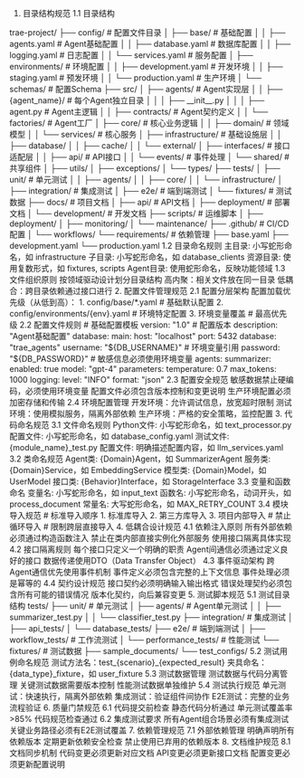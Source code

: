 1. 目录结构规范
1.1 目录结构
<TEXT>
trae-project/
├── config/                           # 配置文件目录
│   ├── base/                         # 基础配置
│   │   ├── agents.yaml              # Agent基础配置
│   │   ├── database.yaml            # 数据库配置
│   │   ├── logging.yaml             # 日志配置
│   │   └── services.yaml            # 服务配置
│   ├── environments/                # 环境配置
│   │   ├── development.yaml         # 开发环境
│   │   ├── staging.yaml             # 预发环境
│   │   └── production.yaml          # 生产环境
│   └── schemas/                     # 配置Schema
├── src/
│   ├── agents/                       # Agent实现层
│   │   ├── {agent_name}/            # 每个Agent独立目录
│   │   │   ├── __init__.py
│   │   │   ├── agent.py             # Agent主逻辑
│   │   ├── contracts/               # Agent契约定义
│   │   └── factories/               # Agent工厂
│   ├── core/                        # 核心业务逻辑
│   │   ├── domain/                  # 领域模型
│   │   └── services/                # 核心服务
│   ├── infrastructure/              # 基础设施层
│   │   ├── database/
│   │   ├── cache/
│   │   └── external/
│   ├── interfaces/                  # 接口适配层
│   │   ├── api/                     # API接口
│   │   └── events/                  # 事件处理
│   └── shared/                      # 共享组件
│       ├── utils/
│       ├── exceptions/
│       └── types/
├── tests/
│   ├── unit/                        # 单元测试
│   │   ├── agents/
│   │   ├── core/
│   │   └── infrastructure/
│   ├── integration/                 # 集成测试
│   ├── e2e/                         # 端到端测试
│   └── fixtures/                    # 测试数据
├── docs/                            # 项目文档
│   ├── api/                         # API文档
│   ├── deployment/                  # 部署文档
│   └── development/                 # 开发文档
├── scripts/                         # 运维脚本
│   ├── deployment/
│   ├── monitoring/
│   └── maintenance/
├── .github/                         # CI/CD配置
│   └── workflows/
└── requirements/                    # 依赖管理
    ├── base.yaml
    ├── development.yaml
    └── production.yaml
1.2 目录命名规则
主目录: 小写蛇形命名，如 infrastructure
子目录: 小写蛇形命名，如 database_clients
资源目录: 使用复数形式，如 fixtures, scripts
Agent目录: 使用蛇形命名，反映功能领域
1.3 文件组织原则
按领域驱动设计划分目录结构
高内聚：相关文件放在同一目录
低耦合：跨目录依赖通过接口进行
2. 配置文件管理规范
2.1 配置分层架构
<TEXT>
配置加载优先级（从低到高）：
1. config/base/*.yaml              # 基础默认配置
2. config/environments/{env}.yaml  # 环境特定配置
3. 环境变量覆盖                    # 最高优先级
2.2 配置文件规则
<YAML>
# 基础配置模板
version: "1.0"                    # 配置版本
description: "Agent基础配置"
database:
  main:
    host: "localhost"
    port: 5432
    database: "trae_agents"
    username: "${DB_USERNAME}"     # 环境变量引用
    password: "${DB_PASSWORD}"     # 敏感信息必须使用环境变量
agents:
  summarizer:
    enabled: true
    model: "gpt-4"
    parameters:
      temperature: 0.7
      max_tokens: 1000
logging:
  level: "INFO"
  format: "json"
2.3 配置安全规范
敏感数据禁止硬编码，必须使用环境变量
配置文件必须包含版本控制和变更说明
生产环境配置必须加密存储和传输
2.4 环境配置管理
开发环境：允许调试信息，放宽超时限制
测试环境：使用模拟服务，隔离外部依赖
生产环境：严格的安全策略，监控配置
3. 代码命名规范
3.1 文件命名规则
Python文件: 小写蛇形命名，如 text_processor.py
配置文件: 小写蛇形命名，如 database_config.yaml
测试文件: {module_name}_test.py
配置文件: 明确描述配置内容，如 llm_services.yaml
3.2 类命名规范
Agent类: {Domain}Agent，如 SummarizerAgent
服务类: {Domain}Service，如 EmbeddingService
模型类: {Domain}Model，如 UserModel
接口类: {Behavior}Interface，如 StorageInterface
3.3 变量和函数命名
变量名: 小写蛇形命名，如 input_text
函数名: 小写蛇形命名，动词开头，如 process_document
常量名: 大写蛇形命名，如 MAX_RETRY_COUNT
3.4 模块导入规范
<PYTHON>
# 标准导入顺序
1. 标准库导入
2. 第三方库导入  
3. 项目内部导入
# 禁止循环导入
# 限制跨层直接导入
4. 低耦合设计规范
4.1 依赖注入原则
所有外部依赖必须通过构造函数注入
禁止在类内部直接实例化外部服务
使用接口隔离具体实现
4.2 接口隔离规则
每个接口只定义一个明确的职责
Agent间通信必须通过定义良好的接口
数据传递使用DTO（Data Transfer Object）
4.3 事件驱动架构
跨Agent通信优先使用事件机制
事件定义必须包含完整的上下文信息
事件处理必须是幂等的
4.4 契约设计规范
接口契约必须明确输入输出格式
错误处理契约必须包含所有可能的错误情况
版本化契约，向后兼容变更
5. 测试脚本规范
5.1 测试目录结构
<TEXT>
tests/
├── unit/                           # 单元测试
│   ├── agents/                     # Agent单元测试
│   │   ├── summarizer_test.py
│   │   └── classifier_test.py
├── integration/                    # 集成测试
│   ├── api_tests/
│   └── database_tests/
├── e2e/                           # 端到端测试
│   ├── workflow_tests/            # 工作流测试
│   └── performance_tests/         # 性能测试
└── fixtures/                       # 测试数据
    ├── sample_documents/
    └── test_configs/
5.2 测试用例命名规范
测试方法名：test_{scenario}_{expected_result}
夹具命名：{data_type}_fixture，如 user_fixture
5.3 测试数据管理
测试数据与代码分离管理
关键测试数据需要版本控制
性能测试数据单独维护
5.4 测试执行规范
单元测试：快速执行，隔离外部依赖
集成测试：验证组件间协作
E2E测试：完整的业务流程验证
6. 质量门禁规范
6.1 代码提交前检查
静态代码分析通过
单元测试覆盖率 >85%
代码规范检查通过
6.2 集成测试要求
所有Agent组合场景必须有集成测试
关键业务路径必须有E2E测试覆盖
7. 依赖管理规范
7.1 外部依赖管理
明确声明所有依赖版本
定期更新依赖安全检查
禁止使用已弃用的依赖版本
8. 文档维护规范
8.1 文档同步机制
代码变更必须更新对应文档
API变更必须更新接口文档
配置变更必须更新配置说明